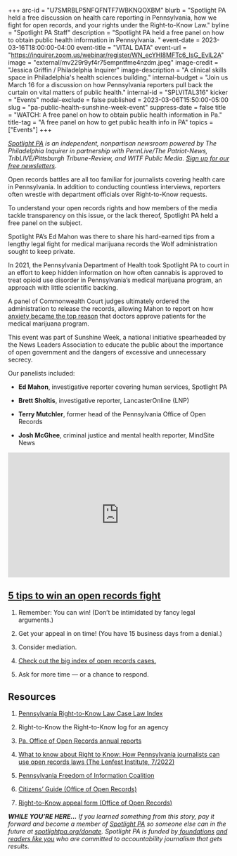 +++
arc-id = "U7SMRBLP5NFQFNTF7WBKNQOXBM"
blurb = "Spotlight PA held a free discussion on health care reporting in Pennsylvania, how we fight for open records, and your rights under the Right-to-Know Law."
byline = "Spotlight PA Staff"
description = "Spotlight PA held a free panel on how to obtain public health information in Pennsylvania. "
event-date = 2023-03-16T18:00:00-04:00
event-title = "VITAL DATA"
event-url = "https://inquirer.zoom.us/webinar/register/WN_ecYHI8MFTc6_IsG_EvlL2A"
image = "external/mv229r9yf4r75empntfme4nzdm.jpeg"
image-credit = "Jessica Griffin / Philadelphia Inquirer"
image-description = "A clinical skills space in Philadelphia's health sciences building."
internal-budget = "Join us March 16 for a discussion on how Pennsylvania reporters pull back the curtain on vital matters of public health."
internal-id = "SPLVITAL316"
kicker = "Events"
modal-exclude = false
published = 2023-03-06T15:50:00-05:00
slug = "pa-public-health-sunshine-week-event"
suppress-date = false
title = "WATCH: A free panel on how to obtain public health information in Pa."
title-tag = "A free panel on how to get public health info in PA"
topics = ["Events"]
+++

<a href="https://www.spotlightpa.org/"><i>Spotlight PA</i></a><i> is an independent, nonpartisan newsroom powered by The Philadelphia Inquirer in partnership with PennLive/The Patriot-News, TribLIVE/Pittsburgh Tribune-Review, and WITF Public Media. </i><a href="https://www.spotlightpa.org/newsletters"><i>Sign up for our free newsletters</i></a><i>.</i>

Open records battles are all too familiar for journalists covering health care in Pennsylvania. In addition to conducting countless interviews, reporters often wrestle with department officials over Right-to-Know requests.

To understand your open records rights and how members of the media tackle transparency on this issue, or the lack thereof, Spotlight PA held a free panel on the subject.

Spotlight PA’s Ed Mahon was there to share his hard-earned tips from a lengthy legal fight for medical marijuana records the Wolf administration sought to keep private.

In 2021, the Pennsylvania Department of Health took Spotlight PA to court in an effort to keep hidden information on how often cannabis is approved to treat opioid use disorder in Pennsylvania’s medical marijuana program, an approach with little scientific backing.

A panel of Commonwealth Court judges ultimately ordered the administration to release the records, allowing Mahon to report on how <a href="https://www.spotlightpa.org/news/2023/01/pa-medical-marijuana-certification-card-anxiety/">anxiety became the top reason</a> that doctors approve patients for the medical marijuana program.

This event was part of Sunshine Week, a national initiative spearheaded by the News Leaders Association to educate the public about the importance of open government and the dangers of excessive and unnecessary secrecy.

Our panelists included:

- <b>Ed Mahon</b>, investigative reporter covering human services, Spotlight PA

- <b>Brett Sholtis</b>, investigative reporter, LancasterOnline (LNP)

- <b>Terry Mutchler</b>, former head of the Pennsylvania Office of Open Records

- <b>Josh McGhee</b>, criminal justice and mental health reporter, MindSite News

<div style="padding:56.25% 0 0 0;position:relative;"><iframe src="https://player.vimeo.com/video/809125404?h=32e412a368" style="position:absolute;top:0;left:0;width:100%;height:100%;" frameborder="0" allow="autoplay; fullscreen; picture-in-picture" allowfullscreen></iframe></div><script src="https://player.vimeo.com/api/player.js"></script>

## <a href="https://www.spotlightpa.org/news/2023/03/pa-sunshine-week-appeal-records-denial/" target="_blank"><b>5 tips to win an open records fight</b></a>

1. Remember: You can win! (Don’t be intimidated by fancy legal arguments.)

2. Get your appeal in on time! (You have 15 business days from a denial.)

3. Consider mediation.

4. <a href="https://www.openrecords.pa.gov/Documents/RTKL/RTKL_Case_Index.pdf">Check out the big index of open records cases.</a>

5. Ask for more time — or a chance to respond.

## <b>Resources</b>

1. <a href="https://www.openrecords.pa.gov/Documents/RTKL/RTKL_Case_Index.pdf">Pennsylvania Right-to-Know Law Case Law Index</a>

2. Right-to-Know the Right-to-Know log for an agency

3. <a href="https://www.openrecords.pa.gov/AnnualReports.cfm">Pa. Office of Open Records annual reports</a>

4. <a href="https://www.lenfestinstitute.org/local-journalism/what-to-know-about-right-to-know-how-pennsylvania-journalists-can-use-open-records-laws/">What to know about Right to Know: How Pennsylvania journalists can use open records laws (The Lenfest Institute, 7/2022)</a>

5. <a href="https://pafoic.org/what-is-a-public-record-under-the-right-to-know-law/">Pennsylvania Freedom of Information Coalition</a>

6. <a href="https://www.openrecords.pa.gov/RTKL/CitizensGuide.cfm">Citizens’ Guide (Office of Open Records)</a>

7. <a href="https://www.openrecords.pa.gov/Appeals/AppealForm.cfm">Right-to-Know appeal form (Office of Open Records)</a>

<i><b>WHILE YOU’RE HERE...</b></i><i> If you learned something from this story, pay it forward and become a member of </i><a href="https://www.spotlightpa.org/"><i>Spotlight PA</i></a><i> so someone else can in the future at </i><a href="http://spotlightpa.org/donate"><i>spotlightpa.org/donate</i></a><i>. Spotlight PA is funded by</i><a href="https://www.spotlightpa.org/support"><i> foundations</i></a><i> </i><a href="https://www.spotlightpa.org/support"><i>and readers like you</i></a><i> who are committed to accountability journalism that gets results.</i>
